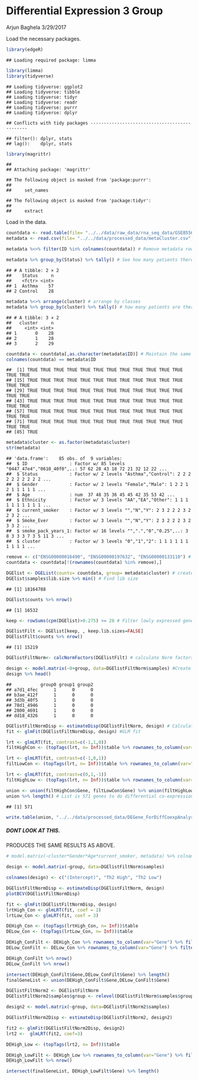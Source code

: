 Differential Expression 3 Group
================
Arjun Baghela
3/29/2017

Load the necessary packages.

``` r
library(edgeR)
```

    ## Loading required package: limma

``` r
library(limma)
library(tidyverse)
```

    ## Loading tidyverse: ggplot2
    ## Loading tidyverse: tibble
    ## Loading tidyverse: tidyr
    ## Loading tidyverse: readr
    ## Loading tidyverse: purrr
    ## Loading tidyverse: dplyr

    ## Conflicts with tidy packages ----------------------------------------------

    ## filter(): dplyr, stats
    ## lag():    dplyr, stats

``` r
library(magrittr)
```

    ## 
    ## Attaching package: 'magrittr'

    ## The following object is masked from 'package:purrr':
    ## 
    ##     set_names

    ## The following object is masked from 'package:tidyr':
    ## 
    ##     extract

Load in the data.

``` r
countdata <- read.table(file= "../../data/raw_data/rna_seq_data/GSE85567_RNASeq_normalizedcounts.txt", check.names = FALSE)
metadata <- read.csv(file= "../../data/processed_data/metaCluster.csv", row.names = 1)

metadata %<>% filter(ID %in% colnames(countdata)) # Remove metadata rows that do not have

metadata %>% group_by(Status) %>% tally() # See how many patients there are in each group
```

    ## # A tibble: 2 × 2
    ##    Status     n
    ##    <fctr> <int>
    ## 1  Asthma    57
    ## 2 Control    28

``` r
metadata %<>% arrange(cluster) # arrange by classes
metadata %>% group_by(cluster) %>% tally() # how many patients are there in each cluster- Control, Th2 high (1), Th2 low (2). 
```

    ## # A tibble: 3 × 2
    ##   cluster     n
    ##     <int> <int>
    ## 1       0    28
    ## 2       1    28
    ## 3       2    29

``` r
countdata <- countdata[,as.character(metadata$ID)] # Maintain the same order in both metadata and count data
colnames(countdata) == metadata$ID
```

    ##  [1] TRUE TRUE TRUE TRUE TRUE TRUE TRUE TRUE TRUE TRUE TRUE TRUE TRUE TRUE
    ## [15] TRUE TRUE TRUE TRUE TRUE TRUE TRUE TRUE TRUE TRUE TRUE TRUE TRUE TRUE
    ## [29] TRUE TRUE TRUE TRUE TRUE TRUE TRUE TRUE TRUE TRUE TRUE TRUE TRUE TRUE
    ## [43] TRUE TRUE TRUE TRUE TRUE TRUE TRUE TRUE TRUE TRUE TRUE TRUE TRUE TRUE
    ## [57] TRUE TRUE TRUE TRUE TRUE TRUE TRUE TRUE TRUE TRUE TRUE TRUE TRUE TRUE
    ## [71] TRUE TRUE TRUE TRUE TRUE TRUE TRUE TRUE TRUE TRUE TRUE TRUE TRUE TRUE
    ## [85] TRUE

``` r
metadata$cluster <- as.factor(metadata$cluster)
str(metadata)
```

    ## 'data.frame':    85 obs. of  9 variables:
    ##  $ ID                : Factor w/ 85 levels "0447_47e4","0610_40f0",..: 57 62 28 43 18 72 21 32 12 22 ...
    ##  $ Status            : Factor w/ 2 levels "Asthma","Control": 2 2 2 2 2 2 2 2 2 2 ...
    ##  $ Gender            : Factor w/ 2 levels "Female","Male": 1 2 2 1 2 1 1 1 1 1 ...
    ##  $ Age               : num  37 48 35 36 45 45 42 35 53 42 ...
    ##  $ Ethnicity         : Factor w/ 3 levels "AA","EA","Other": 1 1 1 1 1 1 1 1 1 1 ...
    ##  $ current_smoker    : Factor w/ 3 levels "","N","Y": 2 3 2 2 2 3 2 2 3 2 ...
    ##  $ Smoke_Ever        : Factor w/ 3 levels "","N","Y": 2 3 2 2 2 3 2 3 3 2 ...
    ##  $ smoke_pack_years_1: Factor w/ 16 levels "",".","0","0.25",..: 3 8 3 3 3 7 3 5 11 3 ...
    ##  $ cluster           : Factor w/ 3 levels "0","1","2": 1 1 1 1 1 1 1 1 1 1 ...

``` r
remove <- c("ENSG00000016490", "ENSG00000197632", "ENSG00000133110") # Remove the three genes we clustered on, to remove any biases. 
countdata <- countdata[!(rownames(countdata) %in% remove),]
```

``` r
DGElist <- DGEList(counts= countdata, group= metadata$cluster) # create DGEList to store data in
DGElist$samples$lib.size %>% min() # Find lib size
```

    ## [1] 18164788

``` r
DGElist$counts %>% nrow()
```

    ## [1] 16532

``` r
keep <- rowSums(cpm(DGElist)>0.275) >= 28 # Filter lowly expressed genes. Genes with less than 5 counts as determined by library with smallest size. 

DGElistFilt <- DGElist[keep, , keep.lib.sizes=FALSE] 
DGElistFilt$counts %>% nrow()
```

    ## [1] 15219

``` r
DGElistFiltNorm<- calcNormFactors(DGElistFilt) # calculate Norm factors
```

``` r
design <- model.matrix(~0+group, data=DGElistFiltNorm$samples) #Create model matrix
design %>% head()
```

    ##           group0 group1 group2
    ## a7d1_4fec      1      0      0
    ## b3ae_412f      1      0      0
    ## 3d3b_40f5      1      0      0
    ## 78d1_4946      1      0      0
    ## 2800_4691      1      0      0
    ## dd18_4326      1      0      0

``` r
DGElistFiltNormDisp <- estimateDisp(DGElistFiltNorm, design) # Calculate dispersion 
fit <- glmFit(DGElistFiltNormDisp, design) #GLM fit

lrt <- glmLRT(fit, contrast=c(-1,1,0)) 
filtHighCon <- (topTags(lrt, n= Inf))$table %>% rownames_to_column(var="Gene") %>% filter(FDR <= .01)

lrt <- glmLRT(fit, contrast=c(-1,0,1))
filtLowCon <- (topTags(lrt, n= Inf))$table %>% rownames_to_column(var="Gene") %>% filter(FDR <= .25)

lrt <- glmLRT(fit, contrast=c(0,1,-1))
filtHighLow <- (topTags(lrt, n= Inf))$table %>% rownames_to_column(var="Gene") %>% filter(FDR <= .01)

union <- union(filtHighCon$Gene, filtLowCon$Gene) %>% union(filtHighLow$Gene) # Union of Important genes. 
union %>% length() # List is 571 genes to do differential co-expression analysis on now. 
```

    ## [1] 571

``` r
write.table(union, "../../data/processed_data/DEGene_ForDiffCoexpAnalysis.txt") # Write it to a table. 
```

##### DONT LOOK AT THIS.

PRODUCES THE SAME RESULTS AS ABOVE.

``` r
# model.matrix(~cluster*Gender*Age*current_smoker, metadata) %>% colnames()

design <- model.matrix(~group, data=DGElistFiltNorm$samples)

colnames(design) <- c("(Intercept)", "Th2 High", "Th2 Low")

DGElistFiltNormDisp <- estimateDisp(DGElistFiltNorm, design)
plotBCV(DGElistFiltNormDisp)
```

``` r
fit <- glmFit(DGElistFiltNormDisp, design)
lrtHigh_Con <- glmLRT(fit, coef = 2)
lrtLow_Con <- glmLRT(fit, coef = 3)

DEHigh_Con <- (topTags(lrtHigh_Con, n= Inf))$table
DELow_Con <- (topTags(lrtLow_Con, n= Inf))$table

DEHigh_ConFilt <- DEHigh_Con %>% rownames_to_column(var="Gene") %>% filter(FDR <= .25)
DELow_ConFilt <- DELow_Con %>% rownames_to_column(var="Gene") %>% filter(FDR <= .25)

DEHigh_ConFilt %>% nrow()
DELow_ConFilt %>% nrow()

intersect(DEHigh_ConFilt$Gene,DELow_ConFilt$Gene) %>% length()
finalGeneList <- union(DEHigh_ConFilt$Gene,DELow_ConFilt$Gene)
```

``` r
DGElistFiltNorm2 <- DGElistFiltNorm
DGElistFiltNorm2$samples$group <- relevel(DGElistFiltNorm$samples$group, ref="2")

design2 <- model.matrix(~group, data=DGElistFiltNorm2$samples)

DGElistFiltNorm2Disp <- estimateDisp(DGElistFiltNorm2, design2)

fit2 <- glmFit(DGElistFiltNorm2Disp, design2)
lrt2 <-  glmLRT(fit2, coef=3)

DEHigh_Low <- (topTags(lrt2, n= Inf))$table

DEHigh_LowFilt <- DEHigh_Low %>% rownames_to_column(var="Gene") %>% filter(FDR <= .25)
DEHigh_LowFilt %>% nrow()

intersect(finalGeneList, DEHigh_LowFilt$Gene) %>% length()
```

